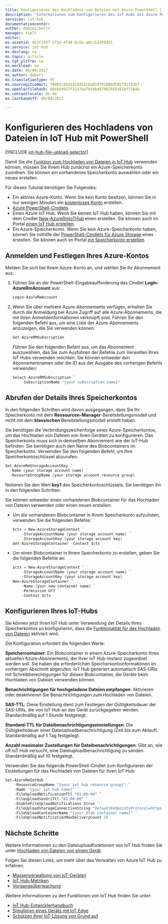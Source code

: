 ```yaml
---
title: Konfigurieren des Hochladens von Dateien mit Azure PowerShell | Microsoft-Dokumentation
description: "Informationen zum Konfigurieren des IoT Hubs mit Azure PowerShell-Cmdlets zum Aktivieren des Hochladens von Dateien von verbundenen Geräten. Enthält Informationen zum Konfigurieren des Azure-Zielspeicherkontos."
services: iot-hub
documentationcenter: 
author: dominicbetts
manager: timlt
editor: 
ms.assetid: 915f1597-272d-4fd4-8c5b-a0ccb1df0d91
ms.service: iot-hub
ms.devlang: na
ms.topic: article
ms.tgt_pltfrm: na
ms.workload: na
ms.date: 08/08/2017
ms.author: dobett
ms.translationtype: HT
ms.sourcegitcommit: f9003c65d1818952c6a019f81080d595791f63bf
ms.openlocfilehash: 66bb54927f3137aa7bfeb467962655a51bf71b4b
ms.contentlocale: de-de
ms.lasthandoff: 08/09/2017

---
```

# <a name="configure-iot-hub-file-uploads-using-powershell"></a>Konfigurieren des Hochladens von Dateien in IoT Hub mit PowerShell

[!INCLUDE [iot-hub-file-upload-selector](../../includes/iot-hub-file-upload-selector.md)]

Damit Sie die [Funktion zum Hochladen von Dateien in IoT Hub][lnk-upload] verwenden können, müssen Sie Ihrem Hub zunächst ein Azure-Speicherkonto zuordnen. Sie können ein vorhandenes Speicherkonto auswählen oder ein neues erstellen.

Für dieses Tutorial benötigen Sie Folgendes:

* Ein aktives Azure-Konto. Wenn Sie kein Konto besitzen, können Sie in nur wenigen Minuten ein [kostenloses Konto][lnk-free-trial] erstellen.
* [Azure PowerShell-Cmdlets][lnk-powershell-install].
* Einen Azure IoT Hub. Wenn Sie keinen IoT Hub haben, können Sie mit dem Cmdlet [New-AzureRmIoTHub][lnk-powershell-iothub] einen erstellen. Sie können auch im Portal [einen IoT Hub erstellen][lnk-portal-hub].
* Ein Azure-Speicherkonto. Wenn Sie kein Azure-Speicherkonto haben, können Sie mithilfe der [PowerShell-Cmdlets für Azure Storage][lnk-powershell-storage] eines erstellen. Sie können auch im Portal [ein Speicherkonto erstellen][lnk-portal-storage].

## <a name="sign-in-and-set-your-azure-account"></a>Anmelden und Festlegen Ihres Azure-Kontos

Melden Sie sich bei Ihrem Azure-Konto an, und wählen Sie Ihr Abonnement aus.

1. Führen Sie an der PowerShell-Eingabeaufforderung das Cmdlet **Login-AzureRmAccount** aus:

    ```powershell
    Login-AzureRmAccount
    ```

1. Wenn Sie über mehrere Azure-Abonnements verfügen, erhalten Sie durch die Anmeldung bei Azure Zugriff auf alle Azure-Abonnements, die mit Ihren Anmeldeinformationen verknüpft sind. Führen Sie den folgenden Befehl aus, um eine Liste der Azure-Abonnements anzuzeigen, die Sie verwenden können:

    ```powershell
    Get-AzureRMSubscription
    ```

    Führen Sie den folgenden Befehl aus, um das Abonnement auszuwählen, das Sie zum Ausführen der Befehle zum Verwalten Ihres IoT Hubs verwenden möchten. Sie können entweder den Abonnementnamen oder die ID aus der Ausgabe des vorherigen Befehls verwenden:

    ```powershell
    Select-AzureRMSubscription `
        -SubscriptionName "{your subscription name}"
    ```

## <a name="retrieve-your-storage-account-details"></a>Abrufen der Details Ihres Speicherkontos

In den folgenden Schritten wird davon ausgegangen, dass Sie Ihr Speicherkonto mit dem **Ressourcen-Manager**-Bereitstellungsmodell und nicht mit dem **klassischen** Bereitstellungsmodell erstellt haben.

Sie benötigen die Verbindungszeichenfolge eines Azure-Speicherkontos, um das Hochladen von Dateien von Ihren Geräten zu konfigurieren. Das Speicherkonto muss sich in demselben Abonnement wie der IoT-Hub befinden. Sie benötigen auch den Name des Blobcontainers im Speicherkonto. Verwenden Sie den folgenden Befehl, um Ihre Speicherkontoschlüssel abzurufen:

```powershell
Get-AzureRmStorageAccountKey `
  -Name {your storage account name} `
  -ResourceGroupName {your storage account resource group}
```

Notieren Sie den Wert **key1** des Speicherkontoschlüssels. Sie benötigen ihn in den folgenden Schritten.

Sie können entweder einen vorhandenen Blobcontainer für das Hochladen von Dateien verwenden oder einen neuen erstellen:

* Um die vorhandenen Blobcontainer in Ihrem Speicherkonto aufzulisten, verwenden Sie die folgenden Befehle:

    ```powershell
    $ctx = New-AzureStorageContext `
        -StorageAccountName {your storage account name} `
        -StorageAccountKey {your storage account key}
    Get-AzureStorageContainer -Context $ctx
    ```

* Um einen Blobcontainer in Ihrem Speicherkonto zu erstellen, geben Sie die folgenden Befehle an:

    ```powershell
    $ctx = New-AzureStorageContext `
        -StorageAccountName {your storage account name} `
        -StorageAccountKey {your storage account key}
    New-AzureStorageContainer `
        -Name {your new container name} `
        -Permission Off `
        -Context $ctx
    ```

## <a name="configure-your-iot-hub"></a>Konfigurieren Ihres IoT-Hubs

Sie können jetzt Ihren IoT Hub unter Verwendung der Details Ihres Speicherkontos so konfigurieren, dass die [Funktionalität für das Hochladen von Dateien][lnk-upload] aktiviert wird.

Die Konfiguration erfordert die folgenden Werte:

**Speichercontainer**: Ein Blobcontainer in einem Azure-Speicherkonto Ihres aktuellen Azure-Abonnements, der Ihrer IoT Hub-Instanz zugeordnet werden soll. Sie haben die erforderlichen Speicherkontoinformationen im vorherigen Abschnitt abgerufen. IoT Hub generiert automatisch SAS-URIs mit Schreibberechtigungen für diesen Blobcontainer, die Geräte beim Hochladen von Dateien verwenden können.

**Benachrichtigungen für hochgeladene Dateien empfangen**: Aktivieren oder deaktivieren Sie Benachrichtigungen zum Hochladen von Dateien.

**SAS-TTL**: Diese Einstellung dient zum Festlegen der Gültigkeitsdauer der SAS-URIs, die von IoT Hub an das Gerät zurückgegeben werden. Standardmäßig auf 1 Stunde festgelegt.

**Standard-TTL für Dateibenachrichtigungseinstellungen**: Die Gültigkeitsdauer einer Dateiuploadbenachrichtigung (Zeit bis zum Ablauf). Standardmäßig auf 1 Tag festgelegt.

**Anzahl maximaler Zustellungen für Dateibenachrichtigungen**: Gibt an, wie oft IoT Hub versucht, eine Dateiuploadbenachrichtigung zu senden. Standardmäßig auf 10 festgelegt.

Verwenden Sie das folgende PowerShell-Cmdlet zum Konfigurieren der Einstellungen für das Hochladen von Dateien für Ihren IoT Hub:

```powershell
Set-AzureRmIotHub `
    -ResourceGroupName "{your iot hub resource group}" `
    -Name "{your iot hub name}" `
    -FileUploadNotificationTtl "01:00:00" `
    -FileUploadSasUriTtl "01:00:00" `
    -EnableFileUploadNotifications $true `
    -FileUploadStorageConnectionString "DefaultEndpointsProtocol=https;AccountName={your storage account name};AccountKey={your storage account key};EndpointSuffix=core.windows.net" `
    -FileUploadContainerName "{your blob container name}" `
    -FileUploadNotificationMaxDeliveryCount 10
```

## <a name="next-steps"></a>Nächste Schritte

Weitere Informationen zu den Dateiuploadfunktionen von IoT Hub finden Sie unter [Hochladen von Dateien von einem Gerät][lnk-upload].

Folgen Sie diesen Links, um mehr über das Verwalten von Azure IoT Hub zu erfahren:

* [Massenverwaltung von IoT-Geräten][lnk-bulk]
* [IoT Hub-Metriken][lnk-metrics]
* [Vorgangsüberwachung][lnk-monitor]

Weitere Informationen zu den Funktionen von IoT Hub finden Sie unter:

* [IoT Hub-Entwicklerhandbuch][lnk-devguide]
* [Simulieren eines Geräts mit IoT Edge][lnk-iotedge]
* [Schützen Ihrer IoT-Lösung von Grund auf][lnk-securing]

[lnk-upload]: iot-hub-devguide-file-upload.md

[lnk-bulk]: iot-hub-bulk-identity-mgmt.md
[lnk-metrics]: iot-hub-metrics.md
[lnk-monitor]: iot-hub-operations-monitoring.md

[lnk-devguide]: iot-hub-devguide.md
[lnk-iotedge]: iot-hub-linux-iot-edge-simulated-device.md
[lnk-securing]: iot-hub-security-ground-up.md
[lnk-powershell-install]: https://docs.microsoft.com/powershell/azure/install-azurerm-ps
[lnk-powershell-storage]: https://docs.microsoft.com/powershell/module/azurerm.storage/
[lnk-powershell-iothub]: https://docs.microsoft.com/powershell/module/azurerm.iothub/new-azurermiothub
[lnk-portal-hub]: iot-hub-create-through-portal.md
[lnk-free-trial]: http://azure.microsoft.com/pricing/free-trial/
[lnk-portal-storage]:../storage/common/storage-create-storage-account.md
